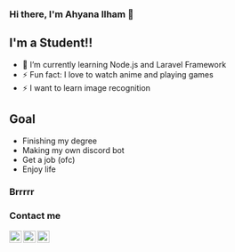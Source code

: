 ### Hi there, I'm Ahyana Ilham 👋

## I'm a Student!!

- 🌱 I’m currently learning Node.js and Laravel Framework
- ⚡ Fun fact: I love to watch anime and playing games
- ⚡ I want to learn image recognition

## Goal

- Finishing my degree
- Making my own discord bot
- Get a job (ofc)
- Enjoy life

 ### Brrrrr

### Contact me

[<img align="left" alt="Yami | Twitter" width="22px" src="img/twitter-logo-png-5860-32x32.ico" />][Twitter]
[<img align="left" alt="Yami | Discord" width="22px" src="img/discord-logo-png-7636-32x32.ico" />][Discord]
[<img align="left" alt="cookie_kouma | Instagram" width="22px" src="img/instagram-logo-png-2427-32x32.ico" />][instagram]

<br />

[Instagram]: https://www.instagram.com/cookie_kouma/
[Twitter]: https://twitter.com/DestroyerSan
[Discord]: https://discordapp.com/users/217582472613986304/